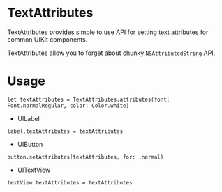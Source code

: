 # TextAttributes
TextAttributes provides simple to use API for setting text attributes for common UIKit components.

TextAttributes allow you to forget about chunky `NSAttributedString` API.

# Usage

```
let textAttributes = TextAttributes.attributes(font: Font.normalRegular, color: Color.white)
```

* UILabel
```
label.textAttributes = textAttributes
```

* UIButton
```
button.setAttributes(textAttributes, for: .normal)
```
        
* UITextView
```
textView.textAttributes = textAttributes
```

